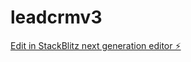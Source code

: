 # leadcrmv3

[Edit in StackBlitz next generation editor ⚡️](https://stackblitz.com/~/github.com/alirazazain/leadcrmv3)